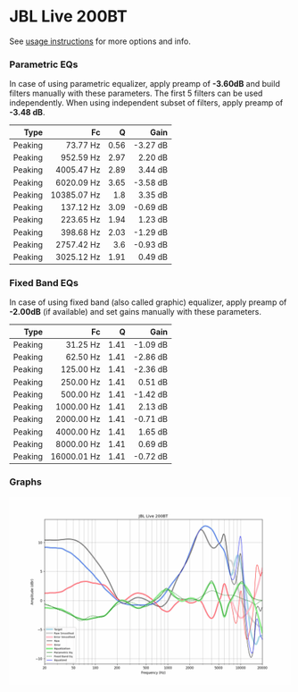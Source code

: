 # JBL Live 200BT
See [usage instructions](https://github.com/jaakkopasanen/AutoEq#usage) for more options and info.

### Parametric EQs
In case of using parametric equalizer, apply preamp of **-3.60dB** and build filters manually
with these parameters. The first 5 filters can be used independently.
When using independent subset of filters, apply preamp of **-3.48 dB**.

| Type    | Fc          |    Q | Gain     |
|--------:|------------:|-----:|---------:|
| Peaking | 73.77 Hz    | 0.56 | -3.27 dB |
| Peaking | 952.59 Hz   | 2.97 | 2.20 dB  |
| Peaking | 4005.47 Hz  | 2.89 | 3.44 dB  |
| Peaking | 6020.09 Hz  | 3.65 | -3.58 dB |
| Peaking | 10385.07 Hz | 1.8  | 3.35 dB  |
| Peaking | 137.12 Hz   | 3.09 | -0.69 dB |
| Peaking | 223.65 Hz   | 1.94 | 1.23 dB  |
| Peaking | 398.68 Hz   | 2.03 | -1.29 dB |
| Peaking | 2757.42 Hz  | 3.6  | -0.93 dB |
| Peaking | 3025.12 Hz  | 1.91 | 0.49 dB  |

### Fixed Band EQs
In case of using fixed band (also called graphic) equalizer, apply preamp of **-2.00dB**
(if available) and set gains manually with these parameters.

| Type    | Fc          |    Q | Gain     |
|--------:|------------:|-----:|---------:|
| Peaking | 31.25 Hz    | 1.41 | -1.09 dB |
| Peaking | 62.50 Hz    | 1.41 | -2.86 dB |
| Peaking | 125.00 Hz   | 1.41 | -2.36 dB |
| Peaking | 250.00 Hz   | 1.41 | 0.51 dB  |
| Peaking | 500.00 Hz   | 1.41 | -1.42 dB |
| Peaking | 1000.00 Hz  | 1.41 | 2.13 dB  |
| Peaking | 2000.00 Hz  | 1.41 | -0.71 dB |
| Peaking | 4000.00 Hz  | 1.41 | 1.65 dB  |
| Peaking | 8000.00 Hz  | 1.41 | 0.69 dB  |
| Peaking | 16000.01 Hz | 1.41 | -0.72 dB |

### Graphs
![](./JBL%20Live%20200BT.png)